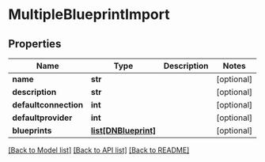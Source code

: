 # MultipleBlueprintImport

## Properties
Name | Type | Description | Notes
------------ | ------------- | ------------- | -------------
**name** | **str** |  | [optional] 
**description** | **str** |  | [optional] 
**defaultconnection** | **int** |  | [optional] 
**defaultprovider** | **int** |  | [optional] 
**blueprints** | [**list[DNBlueprint]**](DNBlueprint.md) |  | [optional] 

[[Back to Model list]](../README.md#documentation-for-models) [[Back to API list]](../README.md#documentation-for-api-endpoints) [[Back to README]](../README.md)


